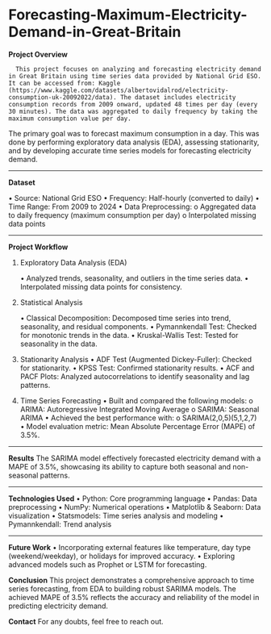 # Forecasting-Maximum-Electricity-Demand-in-Great-Britain
**Project Overview**
      
      This project focuses on analyzing and forecasting electricity demand in Great Britain using time series data provided by National Grid ESO. It can be accessed from: Kaggle (https://www.kaggle.com/datasets/albertovidalrod/electricity-consumption-uk-20092022/data). The dataset includes electricity consumption records from 2009 onward, updated 48 times per day (every 30 minutes). The data was aggregated to daily frequency by taking the maximum consumption value per day.
The primary goal was to forecast maximum consumption in a day. This was done by performing exploratory data analysis (EDA), assessing stationarity, and by developing accurate time series models for forecasting electricity demand.

________________________________________
**Dataset**

•	Source: National Grid ESO
•	Frequency: Half-hourly (converted to daily)
•	Time Range: From 2009 to 2024
•	Data Preprocessing:
    o	Aggregated data to daily frequency (maximum consumption per day)
    o	Interpolated missing data points
________________________________________
**Project Workflow**
1. Exploratory Data Analysis (EDA)
   
    •	Analyzed trends, seasonality, and outliers in the time series data.
    •	Interpolated missing data points for consistency.
   
3. Statistical Analysis
   
    •	Classical Decomposition: Decomposed time series into trend, seasonality, and residual components.
    •	Pymannkendall Test: Checked for monotonic trends in the data.
    •	Kruskal-Wallis Test: Tested for seasonality in the data.
   
5. Stationarity Analysis
    •	ADF Test (Augmented Dickey-Fuller): Checked for stationarity.
    •	KPSS Test: Confirmed stationarity results.
    •	ACF and PACF Plots: Analyzed autocorrelations to identify seasonality and lag patterns.
6. Time Series Forecasting
    •	Built and compared the following models:
        o	ARIMA: Autoregressive Integrated Moving Average
        o	SARIMA: Seasonal ARIMA
    •	Achieved the best performance with:
        o	SARIMA(2,0,5)(5,1,2,7)
    •	Model evaluation metric: Mean Absolute Percentage Error (MAPE) of 3.5%.
________________________________________
**Results**
The SARIMA model effectively forecasted electricity demand with a MAPE of 3.5%, showcasing its ability to capture both seasonal and non-seasonal patterns.
________________________________________
**Technologies Used**
    •	Python: Core programming language
    •	Pandas: Data preprocessing
    •	NumPy: Numerical operations
    •	Matplotlib & Seaborn: Data visualization
    •	Statsmodels: Time series analysis and modeling
    •	Pymannkendall: Trend analysis
________________________________________
**Future Work**
    •	Incorporating external features like temperature, day type (weekend/weekday), or holidays for improved accuracy.
    •	Exploring advanced models such as Prophet or LSTM for forecasting.
    
**Conclusion**
    This project demonstrates a comprehensive approach to time series forecasting, from EDA to building robust SARIMA models. The achieved MAPE of 3.5% reflects the accuracy and reliability of the model in predicting electricity demand.
    
**Contact**
For any doubts, feel free to reach out. 


